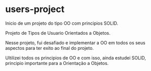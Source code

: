 # users-project
Inicio de um projeto do tipo OO com principios SOLID.

Projeto de Tipos de Usuario Orientados a Objetos.

Nesse projeto, fui desafiado e implementar a OO em todos os seus aspectos para ter exito ao final do projeto.

Ultilizei todos os principios de OO e com isso, ainda estudei SOLID, principio importante para a Orientação a Objetos.
